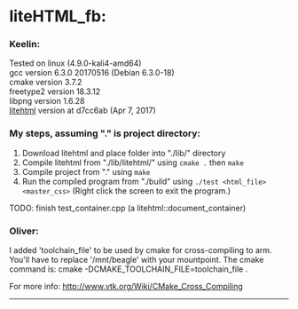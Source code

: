 # liteHTML_fb:

### Keelin:

Tested on linux (4.9.0-kali4-amd64) <br/>
gcc version 6.3.0 20170516 (Debian 6.3.0-18) <br/>
cmake version 3.7.2 <br/>
freetype2 version 18.3.12 <br/>
libpng version 1.6.28 <br/>
[litehtml](https://github.com/litehtml/litehtml) version at d7cc6ab (Apr 7, 2017)

### My steps, assuming "." is project directory:
1. Download litehtml and place folder into "./lib/" directory
2. Compile litehtml from "./lib/litehtml/" using `cmake .` then `make`
3. Compile project from "." using `make`
4. Run the compiled program from "./build" using `./test <html_file> <master_css>`
(Right click the screen to exit the program.)

TODO: finish test_container.cpp (a litehtml::document_container)

### Oliver:

I added 'toolchain_file' to be used by cmake for cross-compiling to arm.
You'll have to replace '/mnt/beagle' with your mountpoint.
The cmake command is: cmake -DCMAKE_TOOLCHAIN_FILE=toolchain_file .

For more info: http://www.vtk.org/Wiki/CMake_Cross_Compiling

---
